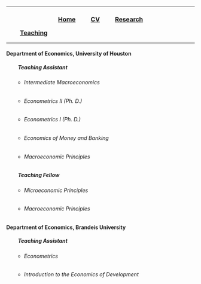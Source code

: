___

<h3> 
    <p align="center"> <a href="https://xmgbautista.github.io/">Home</a> &emsp;&emsp; 
    <a href="https://xmgbautista.github.io/cv_xmgbautista.pdf">CV</a> &emsp;&emsp; 
    <a href="https://xmgbautista.github.io/research">Research</a> </p> &emsp;&emsp; 
    <a href="https://xmgbautista.github.io/teaching">Teaching</a> </p>
</h3>

___

#### Department of Economics, University of Houston
##### &emsp;&emsp; Teaching Assistant
<ul>
    <ul>
        <li> <h6> Intermediate Macroeconomics </h6></li>
        <li> <h6> Econometrics II (Ph. D.) </h6></li>
        <li> <h6> Econometrics I (Ph. D.) </h6></li>
        <li> <h6> Economics of Money and Banking </h6></li>
        <li> <h6> Macroeconomic Principles </h6></li>
    </ul>
</ul>

##### &emsp;&emsp; Teaching Fellow
<ul>
    <ul>
        <li> <h6> Microeconomic Principles </h6></li>
        <li> <h6> Macroeconomic Principles </h6></li>
    </ul>
</ul>

#### Department of Economics, Brandeis University
##### &emsp;&emsp; Teaching Assistant
<ul>
    <ul>
        <li> <h6> Econometrics </h6></li>
        <li> <h6> Introduction to the Economics of Development </h6></li>
    </ul>
</ul>
